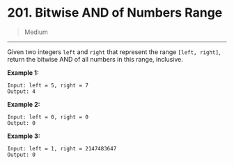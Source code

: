 # 201. Bitwise AND of Numbers Range

> Medium

------

Given two integers `left` and `right` that represent the range `[left, right]`, return the bitwise AND of all numbers in this range, inclusive.

**Example 1:**

```
Input: left = 5, right = 7
Output: 4
```

**Example 2:**

```
Input: left = 0, right = 0
Output: 0
```

**Example 3:**

```
Input: left = 1, right = 2147483647
Output: 0
```